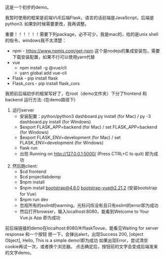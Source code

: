 这是一个初步的demo。

我暂时使用的框架是前端VUE后端Flask，语言的话前端是JavaScript，后端是python3. 如果到时候需要更改，我再调整。

重要！！！！！！需要下列package，必不可少，我是mac的，给的是unix shell的指令，windows我不太清楚：
* npm - https://www.npmjs.com/get-npm 这个是nodejs的集成安装包，需要下载安装配置，如果不行可以使用yarn代替
* vue
    * npm install -g @vue/cli
    * yarn global add vue-cli
* Flask - pip install flask
* Flask_cors - pip install flask_cors

我把前后端初步的框架写好了，在root（demo文件夹）下分了frontend 和 backend
运行方法: (在demo路径下)
1. 运行server
    * 安装配置：python/python3 dashboard.py install (for Mac) / py -3 dashboard.py install (for Windows)
    * $export FLASK_APP=backend (for Mac) / set FLASK_APP=backend (for Windows)
    * $export FLASK_ENV=development (for Mac) / set FLASK_ENV=development (for Windows)
    * flask run
    * 出现 Running on http://127.0.0.1:5000/ (Press CTRL+C to quit) 即为成功
2. 然后跑client:
    * $cd frontend
    * $cd projectlabdemp
    * $npm install
    * $npm install bootstrap@4.6.0 bootstrap-vue@2.21.2 (安装bootstrap for Vue）
    * $npm run dev
    * 忽视所有的eslint的warning，光标闪烁没有且只有eslint的error即为成功
    * 然后打开browser，输入localhost:8080，能看到Welcome to Your Vue.js App 即为成功

前后端链接的demo在localhost:8080/#/flaskTovue，能看见Waiting for server response 和一个按钮
摁一下，会弹出alert，出现Success 200, [object Object], Hello, This is a simple demo!即为成功
如果出现Error，尝试清空cookie再试一次，或者换个浏览器。
点击确定后，按钮前的文字会变成后端发来的文字demo。
